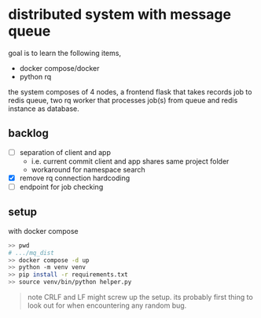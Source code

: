 # distributed system with message queue

goal is to learn the following items,

- docker compose/docker
- python rq

the system composes of 4 nodes, a frontend flask that takes records job to
redis queue, two rq worker that processes job(s) from queue and redis instance
as database.

## backlog

- [ ] separation of client and app
  - i.e. current commit client and app shares same project folder
  - workaround for namespace search
- [x] remove rq connection hardcoding
- [ ] endpoint for job checking

## setup

with docker compose

```bash
>> pwd
# .../mq_dist
>> docker compose -d up
>> python -m venv venv
>> pip install -r requirements.txt
>> source venv/bin/python helper.py
```

> note CRLF and LF might screw up the setup. its probably first thing to look
> out for when encountering any random bug.